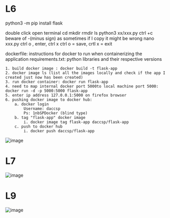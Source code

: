 # L6
python3 -m pip install flask

double click open terminal
cd
mkdir
rmdir
ls
python3 xx/xxx.py
ctrl +c
beware of -(minus sign) as sometimes if I copy it might be wrong
nano xxx.py
ctrl o , enter, ctrl x
ctrl o = save, crtl x = exit

dockerfile: instructions for docker to run when containerizing the application
requirements.txt: python libraries and their respective versions

	1. build docker image : docker build -t flask-app
	2. docker image ls (list all the images locally and check if the app I created just now has been created)
	3. run docker container: docker run flask-app
	4. need to map internal docker port 5000to local machine port 5000: docker run -d -p 5000:5000 flask-app
	5. enter ip address 127.0.0.1:5000 on firefox browser
	6. pushing docker image to docker hub:
		a. docker login
			Username: daccsp
			Ps: 1nbSPDocker (blind type)
		b. tag "flask-app" docker image
			i. docker image tag flask-app daccsp/flask-app
		c. push to docker hub
			i. docker push daccsp/flask-app
![image](https://github.com/user-attachments/assets/17172efa-a853-45b6-b43b-dc386c9f42e6)

			
# L7

![image](https://github.com/user-attachments/assets/8514254b-d0b8-4d7f-a5c4-812846a2a3b2)

# L9
![image](https://github.com/user-attachments/assets/c3a3861c-2cb1-438d-b784-b185e9e84021)

